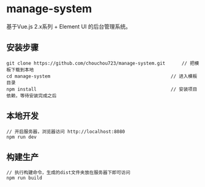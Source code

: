 # manage-system #
基于Vue.js 2.x系列 + Element UI 的后台管理系统。




## 安装步骤 ##

	git clone https://github.com/chouchou723/manage-system.git		// 把模板下载到本地
	cd manage-system											// 进入模板目录
	npm install													// 安装项目依赖，等待安装完成之后

## 本地开发 ##

	// 开启服务器，浏览器访问 http://localhost:8080
	npm run dev

## 构建生产 ##

	// 执行构建命令，生成的dist文件夹放在服务器下即可访问
	npm run build

#

<!-- 
## 项目截图 ##
### 任务提醒 ###

![Image text](https://github.com/chouchou723/manage-system/raw/master/screenshots/task.png)

### 账号管理 ###

![Image text](https://github.com/chouchou723/manage-system/raw/master/screenshots/manage.png) -->